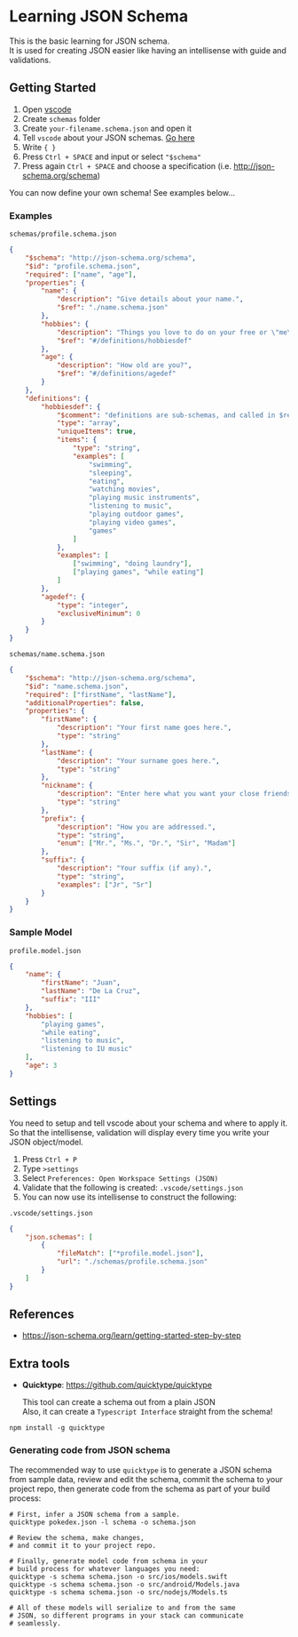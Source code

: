 # Learning JSON Schema

This is the basic learning for JSON schema.<br>
It is used for creating JSON easier like having an intellisense with guide and validations.

## Getting Started

1. Open [vscode](https://code.visualstudio.com/)
2. Create `schemas` folder
3. Create `your-filename.schema.json` and open it
4. Tell `vscode` about your JSON schemas. [Go here](#settings)
5. Write `{ }`
6. Press `Ctrl + SPACE` and input or select `"$schema"`
7. Press again `Ctrl + SPACE` and choose a specification (i.e. http://json-schema.org/schema)

You can now define your own schema! See examples below...<br>

### Examples

`schemas/profile.schema.json`

```json
{
    "$schema": "http://json-schema.org/schema",
    "$id": "profile.schema.json",
    "required": ["name", "age"],
    "properties": {
        "name": {
            "description": "Give details about your name.",
            "$ref": "./name.schema.json"
        },
        "hobbies": {
            "description": "Things you love to do on your free or \"me\" time.",
            "$ref": "#/definitions/hobbiesdef"
        },
        "age": {
            "description": "How old are you?",
            "$ref": "#/definitions/agedef"
        }
    },
    "definitions": {
        "hobbiesdef": {
            "$comment": "definitions are sub-schemas, and called in $ref, you can also create another schema file rather than having a definition",
            "type": "array",
            "uniqueItems": true,
            "items": {
                "type": "string",
                "examples": [
                    "swimming",
                    "sleeping",
                    "eating",
                    "watching movies",
                    "playing music instruments",
                    "listening to music",
                    "playing outdoor games",
                    "playing video games",
                    "games"
                ]
            },
            "examples": [
                ["swimming", "doing laundry"],
                ["playing games", "while eating"]
            ]
        },
        "agedef": {
            "type": "integer",
            "exclusiveMinimum": 0
        }
    }
}
```

`schemas/name.schema.json`

```json
{
    "$schema": "http://json-schema.org/schema",
    "$id": "name.schema.json",
    "required": ["firstName", "lastName"],
    "additionalProperties": false,
    "properties": {
        "firstName": {
            "description": "Your first name goes here.",
            "type": "string"
        },
        "lastName": {
            "description": "Your surname goes here.",
            "type": "string"
        },
        "nickname": {
            "description": "Enter here what you want your close friends to call you.",
            "type": "string"
        },
        "prefix": {
            "description": "How you are addressed.",
            "type": "string",
            "enum": ["Mr.", "Ms.", "Dr.", "Sir", "Madam"]
        },
        "suffix": {
            "description": "Your suffix (if any).",
            "type": "string",
            "examples": ["Jr", "Sr"]
        }
    }
}
```

### Sample Model

`profile.model.json`

```json
{
    "name": {
        "firstName": "Juan",
        "lastName": "De La Cruz",
        "suffix": "III"
    },
    "hobbies": [
        "playing games",
        "while eating",
        "listening to music",
        "listening to IU music"
    ],
    "age": 3
}
```

## Settings

You need to setup and tell vscode about your schema and where to apply it.<br>
So that the intellisense, validation will display every time you write your JSON object/model.

1. Press `Ctrl + P`
2. Type `>settings`
3. Select `Preferences: Open Workspace Settings (JSON)`
4. Validate that the following is created: `.vscode/settings.json`
5. You can now use its intellisense to construct the following:<br>

`.vscode/settings.json`

```json
{
    "json.schemas": [
        {
            "fileMatch": ["*profile.model.json"],
            "url": "./schemas/profile.schema.json"
        }
    ]
}
```

## References

-   https://json-schema.org/learn/getting-started-step-by-step

## Extra tools

-   **Quicktype**: https://github.com/quicktype/quicktype

    This tool can create a schema out from a plain JSON <br>
    Also, it can create a `Typescript Interface` straight from the schema!

```
npm install -g quicktype
```

### Generating code from JSON schema

The recommended way to use `quicktype` is to generate a JSON schema from sample data, review and edit the schema, commit the schema to your project repo, then generate code from the schema as part of your build process:

```
# First, infer a JSON schema from a sample.
quicktype pokedex.json -l schema -o schema.json

# Review the schema, make changes,
# and commit it to your project repo.

# Finally, generate model code from schema in your
# build process for whatever languages you need:
quicktype -s schema schema.json -o src/ios/models.swift
quicktype -s schema schema.json -o src/android/Models.java
quicktype -s schema schema.json -o src/nodejs/Models.ts

# All of these models will serialize to and from the same
# JSON, so different programs in your stack can communicate
# seamlessly.
```
